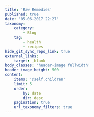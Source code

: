 ```yaml
---
title: 'Raw Remedies'
published: true
date: '05-06-2017 22:27'
taxonomy:
    category:
        - Blog
    tag:
        - health
        - recipes
hide_git_sync_repo_link: true
external_links:
    target: _blank
body_classes: 'header-image fullwidth'
header_image_height: 500
content:
    items: '@self.children'
    limit: 5
    order:
        by: date
        dir: desc
    pagination: true
    url_taxonomy_filters: true
---
```


